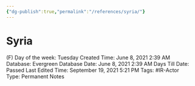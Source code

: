 ```yaml
---
{"dg-publish":true,"permalink":"/references/syria/"}
---
```


# Syria

(F) Day of the week: Tuesday
Created Time: June 8, 2021 2:39 AM
Database: Evergreen Database
Date: June 8, 2021 2:39 AM
Days Till Date: Passed
Last Edited Time: September 19, 2021 5:21 PM
Tags: #IR-Actor
Type: Permanent Notes